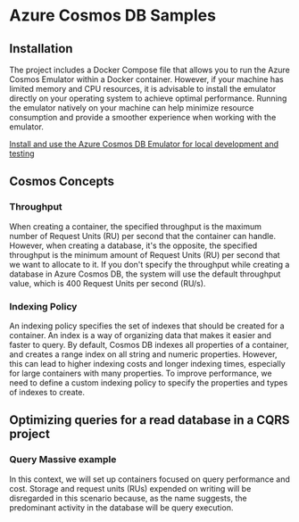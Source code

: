 # Azure Cosmos DB Samples

## Installation

The project includes a Docker Compose file that allows you to run the Azure Cosmos Emulator within a Docker container. However, if your machine has limited memory and CPU resources, it is advisable to install the emulator directly on your operating system to achieve optimal performance. Running the emulator natively on your machine can help minimize resource consumption and provide a smoother experience when working with the emulator.

[Install and use the Azure Cosmos DB Emulator for local development and testing](https://learn.microsoft.com/en-us/azure/cosmos-db/local-emulator?tabs=ssl-netstd21)

## Cosmos Concepts

### Throughput
When creating a container, the specified throughput is the maximum number of Request Units (RU) per second that the container can handle.
However, when creating a database, it's the opposite, the specified throughput is the minimum amount of Request Units (RU) per second that we want to allocate to it. If you don't specify the throughput while creating a database in Azure Cosmos DB, the system will use the default throughput value, which is 400 Request Units per second (RU/s).

### Indexing Policy 
An indexing policy specifies the set of indexes that should be created for a container. An index is a way of organizing data that makes it easier and faster to query.
By default, Cosmos DB indexes all properties of a container, and creates a range index on all string and numeric properties. However, this can lead to higher indexing costs and longer indexing times, especially for large containers with many properties.
To improve performance, we need to define a custom indexing policy to specify the properties and types of indexes to create.

## Optimizing queries for a read database in a CQRS project

### Query Massive example
In this context, we will set up containers focused on query performance and cost. Storage and request units (RUs) expended on writing will be disregarded in this scenario because, as the name suggests, the predominant activity in the database will be query execution.